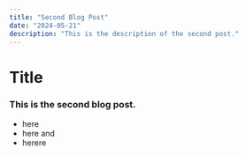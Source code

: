 ```yaml
---
title: "Second Blog Post"
date: "2024-05-21"
description: "This is the description of the second post."
---
```


# Title

### This is the second blog post.

- here
- here and
- herere
